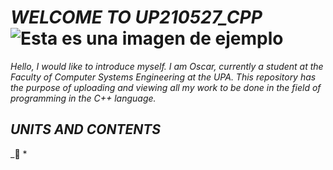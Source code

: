 #  *WELCOME TO UP210527_CPP* ![Esta es una imagen de ejemplo](https://encrypted-tbn0.gstatic.com/images?q=tbn:ANd9GcTgYySyiGT1t76mBxR43j0Zk-9x9GLDilb43Vc_I1se&s) 
_Hello, I would like to introduce myself. I am Oscar, currently a student at the Faculty of Computer Systems Engineering at the UPA. This repository has the purpose of uploading and viewing all my work to be done in the field of programming in the C++ language._
## *UNITS AND CONTENTS*
_📂&nbsp;*
